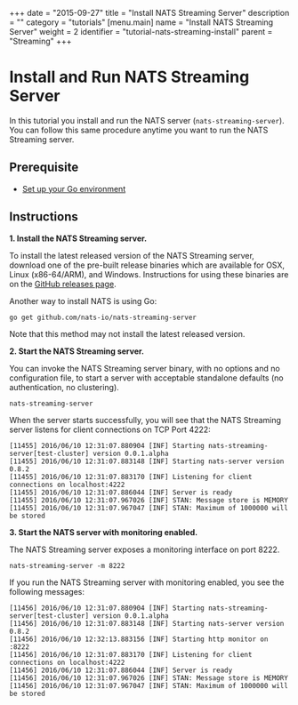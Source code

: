 +++
date = "2015-09-27"
title = "Install NATS Streaming Server"
description = ""
category = "tutorials"
[menu.main]
  name = "Install NATS Streaming Server"
  weight = 2
  identifier = "tutorial-nats-streaming-install"
  parent = "Streaming"
+++

# Install and Run NATS Streaming Server

In this tutorial you install and run the NATS server (`nats-streaming-server`). You can follow this same procedure anytime you want to run the NATS Streaming server.

## Prerequisite

- [Set up your Go environment](/documentation/tutorials/go-install/)

## Instructions

**1. Install the NATS Streaming server.**

To install the latest released version of the NATS Streaming server, download one of the pre-built release binaries which are available for OSX, Linux (x86-64/ARM), and Windows. Instructions for using these binaries are on the [GitHub releases page](https://github.com/nats-io/nats-streaming-server/releases). 

Another way to install NATS is using Go:

```
go get github.com/nats-io/nats-streaming-server
```

Note that this method may not install the latest released version.

**2. Start the NATS Streaming server.**

You can invoke the NATS Streaming server binary, with no options and no configuration file, to start a server with acceptable standalone defaults (no authentication, no clustering).

```
nats-streaming-server
```

When the server starts successfully, you will see that the NATS Streaming server listens for client connections on TCP Port 4222:

```
[11455] 2016/06/10 12:31:07.880904 [INF] Starting nats-streaming-server[test-cluster] version 0.0.1.alpha
[11455] 2016/06/10 12:31:07.883148 [INF] Starting nats-server version 0.8.2
[11455] 2016/06/10 12:31:07.883170 [INF] Listening for client connections on localhost:4222
[11455] 2016/06/10 12:31:07.886044 [INF] Server is ready
[11455] 2016/06/10 12:31:07.967026 [INF] STAN: Message store is MEMORY
[11455] 2016/06/10 12:31:07.967047 [INF] STAN: Maximum of 1000000 will be stored
```

**3. Start the NATS server with monitoring enabled.**

The NATS Streaming server exposes a monitoring interface on port 8222.

```
nats-streaming-server -m 8222
```

If you run the NATS Streaming server with monitoring enabled, you see the following messages:

```
[11456] 2016/06/10 12:31:07.880904 [INF] Starting nats-streaming-server[test-cluster] version 0.0.1.alpha
[11456] 2016/06/10 12:31:07.883148 [INF] Starting nats-server version 0.8.2
[11456] 2016/06/10 12:32:13.883156 [INF] Starting http monitor on :8222
[11456] 2016/06/10 12:31:07.883170 [INF] Listening for client connections on localhost:4222
[11456] 2016/06/10 12:31:07.886044 [INF] Server is ready
[11456] 2016/06/10 12:31:07.967026 [INF] STAN: Message store is MEMORY
[11456] 2016/06/10 12:31:07.967047 [INF] STAN: Maximum of 1000000 will be stored
```

